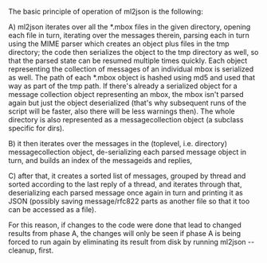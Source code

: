 The basic principle of operation of ml2json is the following:

A) ml2json iterates over all the *.mbox files in the given directory,
opening each file in turn, iterating over the messages therein,
parsing each in turn using the MIME parser which creates an object
plus files in the tmp directory; the code then serializes the object
to the tmp directory as well, so that the parsed state can be resumed
multiple times quickly. Each object representing the collection of
messages of an individual mbox is serialized as well. The path of each
*.mbox object is hashed using md5 and used that way as part of the tmp
path. If there's already a serialized object for a message collection
object representing an mbox, the mbox isn't parsed again but just the
object deserialized (that's why subsequent runs of the script will be
faster, also there will be less warnings then). The whole directory is
also represented as a messagecollection object (a subclass specific
for dirs).

B) it then iterates over the messages in the (toplevel, i.e. directory)
messagecollection object, de-serializing each parsed message object in
turn, and builds an index of the messageids and replies,

C) after that, it creates a sorted list of messages, grouped by thread
and sorted according to the last reply of a thread, and iterates
through that, deserializing each parsed message once again in turn and
printing it as JSON (possibly saving message/rfc822 parts as another
file so that it too can be accessed as a file).


For this reason, if changes to the code were done that lead to changed
results from phase A, the changes will only be seen if phase A is
being forced to run again by eliminating its result from disk by
running ml2json --cleanup, first.
